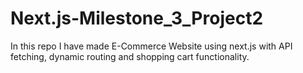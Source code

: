 # Next.js-Milestone_3_Project2
In this repo I have made E-Commerce Website using next.js with API fetching, dynamic routing and shopping cart functionality.
